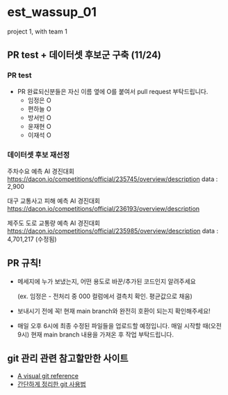 # est_wassup_01
project 1, with team 1


## PR test + 데이터셋 후보군 구축 (11/24)
### PR test
- PR 완료되신분들은 자신 이름 옆에 O를 붙여서 pull request 부탁드립니다.
  - 임정은 O
  - 편하늘 O
  - 방서빈 O
  - 윤재현 O
  - 이재석 O

### 데이터셋 후보 재선정

주차수요 예측 AI 경진대회
https://dacon.io/competitions/official/235745/overview/description
data : 2,900

대구 교통사고 피해 예측 AI 경진대회
https://dacon.io/competitions/official/236193/overview/description


제주도 도로 교통량 예측 AI 경진대회
https://dacon.io/competitions/official/235985/overview/description
data : 4,701,217 (수정됨)


## PR 규칙!
- 메세지에 누가 보냈는지, 어떤 용도로 바꾼/추가된 코드인지 알려주세요

  (ex. 임정은 - 전처리 중 000 컬럼에서 결측치 확인. 평균값으로 채움)
- 보내시기 전에 꼭! 현재 main branch와 완전히 호환이 되는지 확인해주세요!
- 매일 오후 6시에 최종 수정된 파일들을 업로드할 예정입니다. 매일 시작할 때(오전 9시) 현재 main branch 내용을 가져온 후 작업 부탁드립니다.

## git 관리 관련 참고할만한 사이트
- [A visual git reference](https://marklodato.github.io/visual-git-guide/index-ko.html)
- [간단하게 정리한 git 사용법](https://gin-girin-grim.tistory.com/10)
